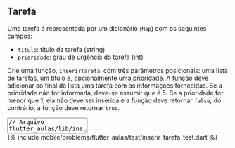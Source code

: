 ## Tarefa

Uma tarefa é representada por um dicionário (`Map`) com os seguintes campos:

- `titulo`: título da tarefa (string)
- `prioridade`: grau de urgência da tarefa (int)

Crie uma função, `inserirTarefa`, com três parâmetros posicionais: uma lista de tarefas, um título e, opcionalmente uma prioridade. A função deve adicionar ao final da lista uma tarefa com as informações fornecidas. Se a prioridade não for informada, deve-se assumir que é 5. Se a prioridade for menor que 1, ela não deve ser inserida e a função deve retornar `false`; do contrário, a função deve retornar `true`.

<textarea class="code lang-dart" data-filename="flutter_aulas/lib/inserir_tarefa.dart">
// Arquivo flutter_aulas/lib/inserir_tarefa.dart
// Defina aqui a função inserirTarefa


// Exemplo de uso:
void main() {
  var tarefas = [
    {'titulo': 'Comprar pão', 'prioridade': 3},
    {'titulo': 'Comprar leite', 'prioridade': 1},
    {'titulo': 'Comprar manteiga', 'prioridade': 2},
  ];

  print(tarefas);
  print(inserirTarefa(tarefas, 'Comprar café'));
  print(tarefas);
}
</textarea>

<div class="testcode">
{% include mobile/problems/flutter_aulas/test/inserir_tarefa_test.dart %}
</div>